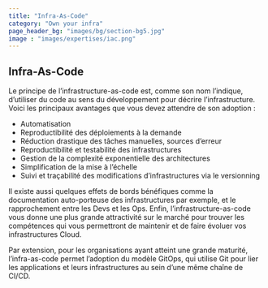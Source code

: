 ```yaml
---
title: "Infra-As-Code"
category: "Own your infra"
page_header_bg: "images/bg/section-bg5.jpg"
image : "images/expertises/iac.png"
---
```



## Infra-As-Code

Le principe de l’infrastructure-as-code est, comme son nom l’indique, d’utiliser du code au sens du développement pour décrire l’infrastructure. Voici les principaux avantages que vous devez attendre de son adoption :

- Automatisation
- Reproductibilité des déploiements à la demande
- Réduction drastique des tâches manuelles, sources d’erreur
- Reproductibilité et testabilité des infrastructures
- Gestion de la complexité exponentielle des architectures
- Simplification de la mise à l’échelle
- Suivi et traçabilité des modifications d’infrastructures via le versionning

Il existe aussi quelques effets de bords bénéfiques comme la documentation auto-porteuse des infrastructures par exemple, et le rapprochement entre les Devs et les Ops. Enfin, l’infrastructure-as-code vous donne une plus grande attractivité sur le marché pour trouver les compétences qui vous permettront de maintenir et de faire évoluer vos infrastructures Cloud.

Par extension, pour les organisations ayant atteint une grande maturité, l’infra-as-code permet l’adoption du modèle GitOps, qui utilise Git pour lier les applications et leurs infrastructures au sein d’une même chaîne de CI/CD.
